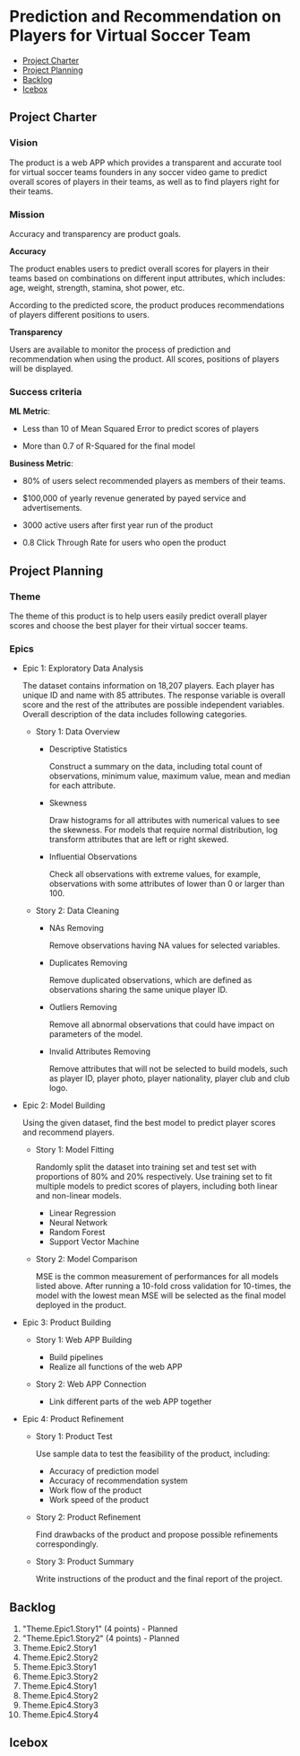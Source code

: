 # Prediction and Recommendation on Players for Virtual Soccer Team

<!-- toc -->

- [Project Charter](#project-charter)
- [Project Planning](#project-planning)
- [Backlog](#backlog)
- [Icebox](#icebox)


<!-- tocstop -->

## Project Charter 

### Vision

The product is a web APP which provides a transparent and accurate tool for virtual soccer teams founders in any soccer video game to predict overall scores of players in their teams, as well as to find players right for their teams.

### Mission

Accuracy and transparency are product goals.

**Accuracy**

The product enables users to predict overall scores for players in their teams based on combinations on different input attributes, which includes: age, weight, strength, stamina, shot power, etc.

According to the predicted score, the product produces recommendations of players different positions to users.

**Transparency**

Users are available to monitor the process of prediction and recommendation when using the product. All scores, positions of players will be displayed.

### Success criteria 

**ML Metric**: 

- Less than 10 of Mean Squared Error to predict  scores of players

- More than 0.7 of R-Squared for the final model

**Business Metric**: 

- 80% of users select recommended players as members of their teams.

- $100,000 of yearly revenue generated by payed service and advertisements.

- 3000 active users after first year run of the product

- 0.8 Click Through Rate for users who open the product

## Project Planning

### Theme

The theme of this product is to help users easily predict overall player scores and choose the best player for their virtual soccer teams.

### Epics

- Epic 1: Exploratory Data Analysis

    The dataset contains information on 18,207 players. Each player has unique ID and name with 85 attributes. The response variable is overall score and the rest of the attributes are possible independent variables. Overall description of the data includes following categories.

  * Story 1: Data Overview

    + Descriptive Statistics
    
        Construct a summary on the data, including total count of observations, minimum value, maximum value, mean and median for each attribute.
        
    +  Skewness
    
        Draw histograms for all attributes with numerical values to see the skewness. For models that require normal distribution, log transform attributes that are left or right skewed.
      
    + Influential Observations
    
        Check all observations with extreme values, for example, observations with some attributes of lower than 0 or larger than 100.

  * Story 2: Data Cleaning
      
      + NAs Removing
       
         Remove observations having NA values for selected variables. 
         
      + Duplicates Removing
        
        Remove duplicated observations, which are defined as observations sharing the same unique player ID.
        
      + Outliers Removing
      
        Remove all abnormal observations that could have impact on parameters of the model.
      
      + Invalid Attributes Removing
     
        Remove attributes that will not be selected to build models, such as player ID, player photo, player nationality, player club and club logo.

- Epic 2: Model Building

  Using the given dataset, find the best model to predict player scores and recommend players.
  
  * Story 1: Model Fitting

    Randomly split the dataset into training set and test set with proportions of 80% and 20% respectively. Use training set to fit multiple models to predict scores of players, including both linear and non-linear models. 

    +  Linear Regression
    + Neural Network
    + Random Forest
    + Support Vector Machine
  
  * Story 2: Model Comparison  
  
    MSE is the common measurement of performances for all models listed above. After running a 10-fold cross validation for 10-times, the model with the lowest mean MSE will be selected as the final model deployed in the product.

- Epic 3: Product Building

  * Story 1: Web APP Building  
   
    + Build pipelines
    + Realize all functions of the web APP
  
  * Story 2: Web APP Connection
   
    + Link different parts of the web APP together

- Epic 4: Product Refinement

  * Story 1: Product Test  
    
    Use sample data to test the feasibility of the product, including:
    
      + Accuracy of prediction model
      + Accuracy of recommendation system
      + Work flow of the product
      + Work speed of the product

  * Story 2: Product Refinement
  
    Find drawbacks of the product and propose possible refinements correspondingly.

  * Story 3: Product Summary
  
    Write instructions of the product and the final report of the project.

## Backlog

1. "Theme.Epic1.Story1" (4 points) - Planned
2. "Theme.Epic1.Story2" (4 points) - Planned
3. Theme.Epic2.Story1
4. Theme.Epic2.Story2
5. Theme.Epic3.Story1
6. Theme.Epic3.Story2
7. Theme.Epic4.Story1
8. Theme.Epic4.Story2
9. Theme.Epic4.Story3
10. Theme.Epic4.Story4

## Icebox
<!--stackedit_data:
eyJoaXN0b3J5IjpbLTEzNzUzMDY1MzAsLTI5OTE5MDU2NiwtNT
EzNjI3MzUzLDI3NzExMDc3MSw2MDQ2NTcwNzYsLTg0MzUzMTE5
NSw2MTc1NzI4NjAsMjAzMzM3NjU1NSwtMjU5OTEzMjA3LC04Mj
MxMzAzOTUsLTkzNzk0NDAsODAzOTg0NjgzLDE3NzU4MDYzNTAs
ODQ5MzE3ODk0LDEyNTI2MzY2NTcsMTk4NjQ4NzI5OCwtMTcwOD
gyNzQwOSwxMDM0MzE2MzA3LDUxMDE3NDQyNSwtMjEwNTkzOTY4
OF19
-->